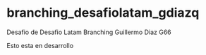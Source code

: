 # branching_desafiolatam_gdiazq

Desafio de Desafio Latam Branching Guillermo Diaz G66

Esto esta en desarrollo